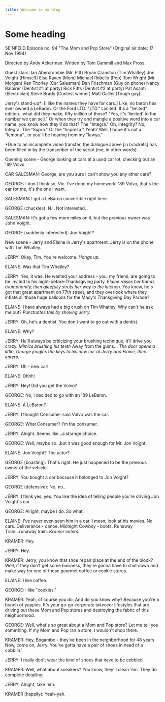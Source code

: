 ```yaml
---
title: Welcome to my blog
---
```


# Some heading

SEINFELD Episode no. 94 "The Mom and Pop Store" (Original air date: 17 Nov 1994)

Directed by Andy Ackerman. Written by Tom Gammill and Max Pross.

Guest stars:
    Ian Abercrombie (Mr. Pitt)
    Bryan Cranston (Tim Whatley)
    Jon Voight (Himself)
    Elsa Raven (Mom)
    Michael Robello (Pop)
    Tom Wright (Mr. Morgan)
    Ken Thorley (Car Salesman)
    Dan Frischman (Guy on phone)
    Nancy Balbirer (Dentist #1 at party)
    Rick Fitts (Dentist #2 at party)
    Pat Asanti (Electrician)
    Steve Brady (Contest winner)
    Matt Gallini (Tough guy)


Jerry's stand-up*: [I like the names they have for cars.] Like, no baron has ever owned a LeBaron. Or the Ford LTD. "LTD." Limited. It's a "limited" edition...what did they make, fifty million of those? "Yes, it's 'limited' to the number we can sell." Or when they try and mangle a positive word into a car name, you know how they'll do that? The "Integra." Oh, integrity? No, Integra. The "Supra." Or the "Impreza." Yeah? Well, I hope it's not a "lemona"...or you'll be hearing from my "lawya."

*Due to an incomplete video transfer, the dialogue above [in brackets] has been filled in by the transcriber of the script (me, in other words).


Opening scene - George looking at cars at a used car lot, checking out an '89 Volvo.

CAR SALESMAN: George, are you sure I can't show you any other cars?

GEORGE: I don't think so, Vic. I've done my homework. '89 Volvo, that's the car for me, it's the one I want.

SALESMAN: I got a LeBaron convertible right here.

GEORGE (chuckles): N.I. Not interested.

SALESMAN: It's got a few more miles on it, but the previous owner was John Voight.

GEORGE (suddenly interested): Jon Voight?


New scene - Jerry and Elaine in Jerry's apartment. Jerry is on the phone with Tim Whatley.

JERRY: Okay, Tim. You're welcome. *Hangs up.*

ELAINE: Was that Tim Whatley?

JERRY: Yes, it was. He wanted your address - you, my friend, are going to be invited to his night-before-Thanksgiving party. *Elaine raises her hands triumphantly, then gleefully struts her way to the kitchen.* You know, he's got that great apartment on 77th street, and they overlook where they inflate all those huge balloons for the Macy's Thankgiving Day Parade?

ELAINE: I have always had a big crush on Tim Whatley. Why can't he ask me out? *Punctuates this by shoving Jerry.*

JERRY: Oh, he's a dentist. You don't want to go out with a dentist.

ELAINE: Why?

JERRY: He'll always be criticizing your brushing technique, it'll drive you crazy. *Mimics brushing his teeth* Away from the gums... *The door opens a little, George jangles the keys to his new car at Jerry and Elaine, then enters.*

JERRY: Uh - new car!

ELAINE: Ohhh! 

JERRY: Hey! Did you get the Volvo?

GEORGE: No, I decided to go with an '89 LeBaron.

ELAINE: A LeBaron?

JERRY: I thought Consumer said Volvo was the car.

GEORGE: What Consumer? I'm the consumer.

JERRY: Alright. Seems like...a strange choice.

GEORGE: Well, maybe so...but it was good enough for Mr. Jon Voight.

ELAINE: Jon Voight? The actor?

GEORGE (boasting): That's right. He just happened to be the previous owner of the vehicle.

JERRY: You bought a car because it belonged to Jon Voight?

GEORGE (defensive): No, no...

JERRY: I think yes, yes. You like the idea of telling people you're driving Jon Voight's car.

GEORGE: Alright, maybe I do. So what.

ELAINE: I've never even seen him in a car. I mean, look at his movies. No cars. Deliverance - canoe. Midnight Cowboy - boots. Runaway Train...runaway train. *Kramer enters.*

KRAMER: Hey.

JERRY: Hey.

KRAMER: Jerry, you know that shoe repair place at the end of the block? Well, if they don't get some business, they're gonna have to shut down and make way for one of those gourmet coffee or cookie stores.

ELAINE: I like coffee.

GEORGE: I like "cookies."

KRAMER: Yeah, of course you do. And do you know why? Because you're a bunch of yuppies. It's your go-go corporate takeover lifestyles that are driving out these Mom and Pop stores and destroying the fabric of this neighborhood.

GEORGE: Well, what's so great about a Mom and Pop store? Let me tell you something. If my Mom and Pop ran a store, I wouldn't shop there.

KRAMER: Hey, Bogambo - they've been in the neighborhood for 48 years. Now, come on, Jerry. You've gotta have a pair of shoes in need of a cobblin.'

JERRY: I really don't wear the kind of shoes that have to be cobbled.

KRAMER: Well, what about sneakers? You know, they'll clean 'em. They do complete detailing.

JERRY: Alright, take 'em.

KRAMER (happily): Yeah-yah.

